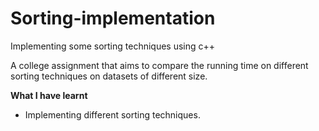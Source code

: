 # Sorting-implementation
Implementing some sorting techniques using c++

A college assignment that aims to compare the running time on different sorting techniques on datasets of different size.

**What I have learnt**

- Implementing different sorting techniques.




